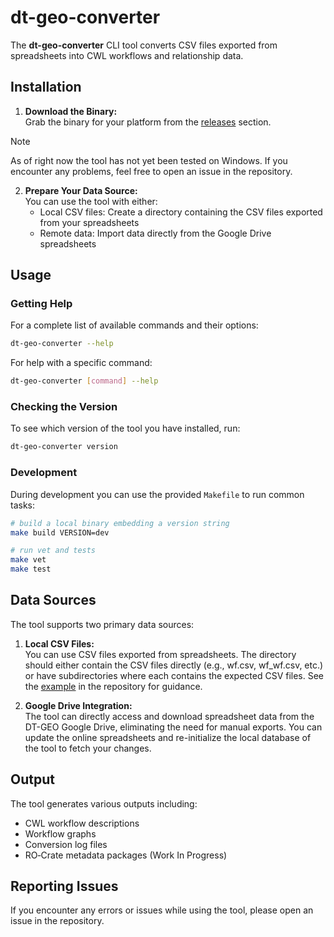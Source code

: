 # dt-geo-converter

The **dt-geo-converter** CLI tool converts CSV files exported from spreadsheets into CWL workflows and relationship data.

## Installation

1. **Download the Binary:**  
   Grab the binary for your platform from the [releases](https://github.com/Marco-Salvi/dt-geo-db/releases) section.

> [!NOTE]
> As of right now the tool has not yet been tested on Windows. If you encounter any problems, feel free to open an issue in the repository.

2. **Prepare Your Data Source:**  
   You can use the tool with either:
   - Local CSV files: Create a directory containing the CSV files exported from your spreadsheets
   - Remote data: Import data directly from the Google Drive spreadsheets

## Usage

### Getting Help

For a complete list of available commands and their options:

```bash
dt-geo-converter --help
```

For help with a specific command:

```bash
dt-geo-converter [command] --help
```

### Checking the Version

To see which version of the tool you have installed, run:

```bash
dt-geo-converter version
```

### Development

During development you can use the provided `Makefile` to run common tasks:

```bash
# build a local binary embedding a version string
make build VERSION=dev

# run vet and tests
make vet
make test
```

## Data Sources

The tool supports two primary data sources:

1. **Local CSV Files:**  
   You can use CSV files exported from spreadsheets. The directory should either contain the CSV files directly (e.g., wf.csv, wf_wf.csv, etc.) or have subdirectories where each contains the expected CSV files. See the [example](./data) in the repository for guidance.

2. **Google Drive Integration:**  
   The tool can directly access and download spreadsheet data from the DT-GEO Google Drive, eliminating the need for manual exports. You can update the online spreadsheets and re-initialize the local database of the tool to fetch your changes.

## Output

The tool generates various outputs including:

- CWL workflow descriptions
- Workflow graphs
- Conversion log files
- RO‑Crate metadata packages (Work In Progress)

## Reporting Issues

If you encounter any errors or issues while using the tool, please open an issue in the repository.
